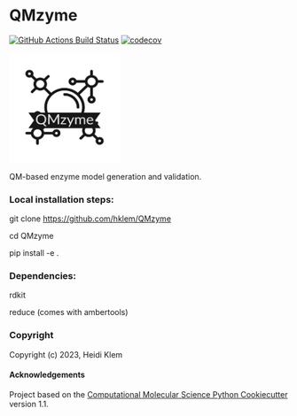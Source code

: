 QMzyme
==============================
[//]: # (Badges)
[![GitHub Actions Build Status](https://github.com/hklem/QMzyme/workflows/CI/badge.svg)](https://github.com/hklem/QMzyme/actions?query=workflow%3ACI)
[![codecov](https://codecov.io/gh/hklem/QMzyme/branch/main/graph/badge.svg)](https://codecov.io/gh/hklem/QMzyme/branch/main)

<img src="images/logo.png" alt="alt text" width="200" />

QM-based enzyme model generation and validation.

### Local installation steps:

git clone https://github.com/hklem/QMzyme

cd QMzyme

pip install -e . 

### Dependencies:

rdkit

reduce (comes with ambertools)

### Copyright

Copyright (c) 2023, Heidi Klem


#### Acknowledgements
 
Project based on the 
[Computational Molecular Science Python Cookiecutter](https://github.com/molssi/cookiecutter-cms) version 1.1.
